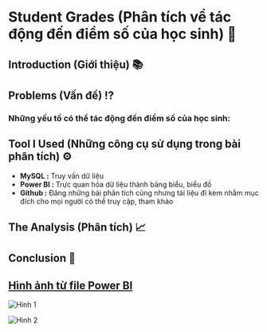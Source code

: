 # Student Grades (Phân tích về tác động đến điểm số của học sinh) 📖

## Introduction (Giới thiệu) 📚


## Problems (Vấn đề) ⁉️

### Những yếu tố có thể tác động đến điểm số của học sinh:


## Tool I Used (Những công cụ sử dụng trong bài phân tích) ⚙️

- **MySQL :** Truy vấn dữ liệu
- **Power BI :** Trực quan hóa dữ liệu thành bảng biểu, biểu đồ
- **Github :** Đăng những bài phân tích cũng nhưng tài liệu đi kèm nhằm mục đích cho mọi người có thể truy cập, tham khảo

## The Analysis (Phân tích) 📈

## Conclusion 📝

## [Hình ảnh từ file Power BI]()

![Hình 1]()

![Hình 2]()



